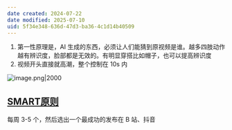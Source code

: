 ```yaml
---
date created: 2024-07-22
date modified: 2025-07-10
uid: 5f34e348-636d-47d3-ba36-4c1d14b40509
---
```

1. 第一性原理是，AI 生成的东西，必须让人们能猜到原视频是谁。越多四肢动作越有辨识度，脸部都是无效的。有明显穿搭比如帽子，也可以提高辨识度
2. 视频开头直接就高潮，整个控制在 10s 内

![image.png|2000](https://imagehosting4picgo.oss-cn-beijing.aliyuncs.com/imagehosting/fix-dir%2Fpicgo%2Fpicgo-clipboard-images%2F2024%2F07%2F22%2F01-03-06-dc95c3279a1360767d702150be6324f4-20240722010304-fb6f4a.png)

## [SMART原则](SMART原则.md)

每周 3-5 个，然后选出一个最成功的发布在 B 站、抖音

